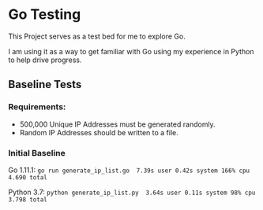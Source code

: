 # Go Testing

This Project serves as a test bed for me to explore Go.

I am using it as a way to get familiar with Go using my experience in Python to help drive progress.

## Baseline Tests

### Requirements:
- 500,000 Unique IP Addresses must be generated randomly.
- Random IP Addresses should be written to a file.

### Initial Baseline

Go 1.11.1:
`go run generate_ip_list.go  7.39s user 0.42s system 166% cpu 4.690 total`

Python 3.7:
`python generate_ip_list.py  3.64s user 0.11s system 98% cpu 3.798 total`
